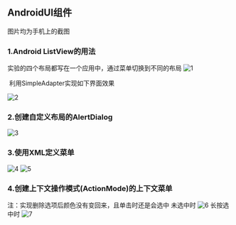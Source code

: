 ## AndroidUI组件
图片均为手机上的截图
### 1.Android ListView的用法

实验的四个布局都写在一个应用中，通过菜单切换到不同的布局
![1](img/2.png)

​	利用SimpleAdapter实现如下界面效果

![2](img/1.png)

### 2.创建自定义布局的AlertDialog
![3](img/3.png)

### 3.使用XML定义菜单
![4](img/5.png)
![5](img/7.png)

### 4.创建上下文操作模式(ActionMode)的上下文菜单
注：实现删除选项后颜色没有变回来，且单击时还是会选中
未选中时
![6](img/8.png)
长按选中时
![7](img/9.png)